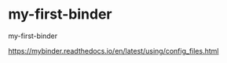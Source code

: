 # my-first-binder
my-first-binder

https://mybinder.readthedocs.io/en/latest/using/config_files.html
